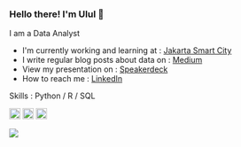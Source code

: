 ### Hello there! I'm Ulul 👋
I am a Data Analyst 

- I'm currently working and learning at : [Jakarta Smart City](https://smartcity.jakarta.go.id/)
- I write regular blog posts about data on : [Medium](https://medium.com/@nzlul) 
- View my presentation on : [Speakerdeck](https://speakerdeck.com/nzlul)
- How to reach me : [LinkedIn](https://www.linkedin.com/in/nuzulul-khairu-nissa-137086141/)

Skills : Python / R / SQL

[<img src='https://cdn.jsdelivr.net/npm/simple-icons@3.0.1/icons/github.svg' alt='github' height='20'>](https://github.com/nuzululkhairunissa)  [<img src='https://cdn.jsdelivr.net/npm/simple-icons@3.0.1/icons/linkedin.svg' alt='linkedin' height='20'>](https://www.linkedin.com/in/nuzulul-khairu-nissa-137086141//) [<img src='https://cdn.jsdelivr.net/npm/simple-icons@3.0.1/icons/instagram.svg' alt='instagram' height='20'>](https://www.instagram.com/Nzlul/)

<img src="https://github-readme-stats.vercel.app/api?username=nuzululkhairunissa&&show_icons=true&title_color=ffffff&icon_color=bb2acf&text_color=daf7dc&bg_color=151515">
